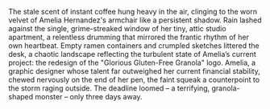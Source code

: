 The stale scent of instant coffee hung heavy in the air, clinging to the worn velvet of Amelia Hernandez's armchair like a persistent shadow.  Rain lashed against the single, grime-streaked window of her tiny, attic studio apartment, a relentless drumming that mirrored the frantic rhythm of her own heartbeat.  Empty ramen containers and crumpled sketches littered the desk, a chaotic landscape reflecting the turbulent state of Amelia’s current project: the redesign of the "Glorious Gluten-Free Granola" logo.  Amelia, a graphic designer whose talent far outweighed her current financial stability, chewed nervously on the end of her pen, the faint squeak a counterpoint to the storm raging outside.  The deadline loomed – a terrifying, granola-shaped monster – only three days away.
